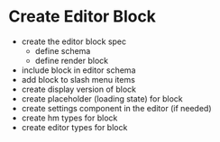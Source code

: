 # Create Editor Block

- create the editor block spec
    - define schema
    - define render block
- include block in editor schema
- add block to slash menu items
- create display version of block
- create placeholder (loading state) for block
- create settings component in the editor (if needed)
- create hm types for block
- create editor types for block